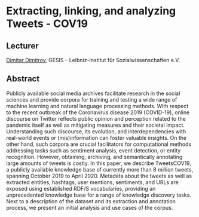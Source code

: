# Extracting, linking, and analyzing Tweets - COV19

## Lecturer
[Dimitar Dimitrov](https://www.gesis.org/institut/mitarbeiterverzeichnis/person/dimitar.dimitrov), GESIS – Leibniz-Institut für Sozialwissenschaften e.V.

## Abstract 
Publicly available social media archives facilitate research in the social sciences and provide corpora for training and testing a wide range of machine learning and natural language processing methods. With respect to the recent outbreak of the Coronavirus disease 2019 (COVID-19), online discourse on Twitter reflects public opinion and perception related to the pandemic itself as well as mitigating measures and their societal impact. Understanding such discourse, its evolution, and interdependencies with real-world events or (mis)information can foster valuable
insights. On the other hand, such corpora are crucial facilitators for computational methods addressing tasks such as sentiment analysis, event detection, or entity recognition. However, obtaining, archiving, and semantically annotating large amounts of tweets
is costly. In this paper, we describe TweetsCOV19, a publicly available knowledge base of currently more than 8 million tweets, spanning October 2019 to April 2020. Metadata about the tweets as well as extracted entities, hashtags, user mentions, sentiments,
and URLs are exposed using established RDF/S vocabularies, providing an unprecedented knowledge base for a range of knowledge discovery tasks. Next to a description of the dataset and its extraction and annotation process, we present an initial analysis and
use cases of the corpus.
